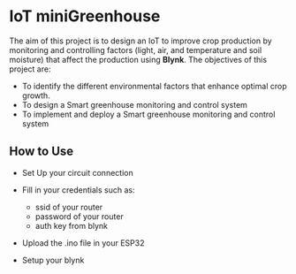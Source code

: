 # IoT miniGreenhouse

The aim of this project is to design an IoT to improve crop production by monitoring and controlling factors (light, air, and temperature and soil moisture) that affect the production using **Blynk**. The objectives of this project are:

+ To identify the different environmental factors that enhance optimal crop growth.
+ To design a Smart greenhouse monitoring and control system
+ To implement and deploy a Smart greenhouse monitoring and control system

## How to Use

- Set Up your circuit connection 


- Fill in your credentials such as:

  - ssid of your router
  - password of your router
  - auth key from blynk
  
- Upload the .ino file in your ESP32

- Setup your blynk





